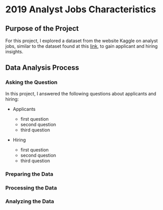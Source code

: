 # 2019 Analyst Jobs Characteristics

## Purpose of the Project

For this project, I explored a dataset from the website Kaggle on analyst jobs, similar to the dataset found at this [link](https://www.kaggle.com/datasets/anjolaoluwaajayi/analysis-of-2019-data-analyst-jobs-in-the-us), to gain applicant and hiring insights.

## Data Analysis Process

### Asking the Question

In this project, I answered the following questions about applicants and hiring:  

- Applicants
  - first question
  - second question
  - third question

- Hiring
  - first question  
  - second question  
  - third question  

### Preparing the Data

### Processing the Data

### Analyzing the Data
